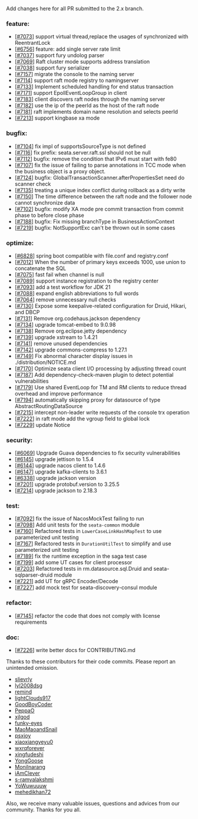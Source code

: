 Add changes here for all PR submitted to the 2.x branch.

<!-- Please add the `changes` to the following location(feature/bugfix/optimize/test) based on the type of PR -->

### feature:

- [[#7073](https://github.com/apache/incubator-seata/pull/7073)] support virtual thread,replace the usages of synchronized with ReentrantLock
- [[#6756](https://github.com/apache/incubator-seata/pull/6756)] feature: add single server rate limit
- [[#7037](https://github.com/apache/incubator-seata/pull/7037)] support fury undolog parser
- [[#7069](https://github.com/apache/incubator-seata/pull/7069)] Raft cluster mode supports address translation
- [[#7038](https://github.com/apache/incubator-seata/pull/7038)] support fury serializer
- [[#7157](https://github.com/apache/incubator-seata/pull/7157)] migrate the console to the naming server
- [[#7114](https://github.com/apache/incubator-seata/pull/7114)] support raft mode registry to namingserver
- [[#7133](https://github.com/apache/incubator-seata/pull/7133)] Implement scheduled handling for end status transaction
- [[#7171](https://github.com/apache/incubator-seata/pull/7171)] support EpollEventLoopGroup in client
- [[#7183](https://github.com/apache/incubator-seata/pull/7183)] client discovers raft nodes through the naming server
- [[#7182](https://github.com/apache/incubator-seata/pull/7182)] use the ip of the peerId as the host of the raft node
- [[#7181](https://github.com/apache/incubator-seata/pull/7181)] raft implements domain name resolution and selects peerId
- [[#7213](https://github.com/apache/incubator-seata/pull/7213)] support kingbase xa mode


### bugfix:

- [[#7104](https://github.com/apache/incubator-seata/pull/7104)] fix impl of supportsSourceType is not defined
- [[#7116](https://github.com/apache/incubator-seata/pull/7116)] fix prefix: seata.server.raft.ssl should not be null
- [[#7112](https://github.com/apache/incubator-seata/pull/7112)] bugfix: remove the condition that IPv6 must start with fe80
- [[#7107](https://github.com/apache/incubator-seata/pull/7107)] fix the issue of failing to parse annotations in TCC mode when the business object is a proxy object.
- [[#7124](https://github.com/apache/incubator-seata/pull/7124)] bugfix: GlobalTransactionScanner.afterPropertiesSet need do scanner check
- [[#7135](https://github.com/apache/incubator-seata/pull/7135)] treating a unique index conflict during rollback as a dirty write
- [[#7150](https://github.com/apache/incubator-seata/pull/7150)] The time difference between the raft node and the follower node cannot synchronize data
- [[#7102](https://github.com/apache/incubator-seata/pull/7150)] bugfix: modify XA mode pre commit transaction from commit phase to before close phase
- [[#7188](https://github.com/apache/incubator-seata/pull/7188)] bugfix: Fix missing branchType in BusinessActionContext
- [[#7219](https://github.com/apache/incubator-seata/pull/7219)] bugfix: NotSupportExc can't be thrown out in some cases

### optimize:

- [[#6828](https://github.com/apache/incubator-seata/pull/6828)] spring boot compatible with file.conf and registry.conf
- [[#7012](https://github.com/apache/incubator-seata/pull/7012)] When the number of primary keys exceeds 1000, use union to concatenate the SQL
- [[#7075](https://github.com/apache/incubator-seata/pull/7075)] fast fail when channel is null
- [[#7089](https://github.com/apache/incubator-seata/pull/7089)] support instance registration to the registry center
- [[#7093](https://github.com/apache/incubator-seata/pull/7093)] add a test workflow for JDK 21
- [[#7088](https://github.com/apache/incubator-seata/pull/7088)] expand english abbreviations to full words
- [[#7064](https://github.com/apache/incubator-seata/pull/7064)] remove unnecessary null checks
- [[#7130](https://github.com/apache/incubator-seata/pull/7130)] Expose some keepalive-related configuration for Druid, Hikari, and DBCP
- [[#7131](https://github.com/apache/incubator-seata/pull/7131)] Remove org.codehaus.jackson dependency
- [[#7134](https://github.com/apache/incubator-seata/pull/7134)] upgrade tomcat-embed to 9.0.98
- [[#7138](https://github.com/apache/incubator-seata/pull/7138)] Remove org.eclipse.jetty dependency
- [[#7139](https://github.com/apache/incubator-seata/pull/7139)] upgrade xstream to 1.4.21
- [[#7141](https://github.com/apache/incubator-seata/pull/7141)] remove unused dependencies
- [[#7142](https://github.com/apache/incubator-seata/pull/7142)] upgrade commons-compress to 1.27.1
- [[#7149](https://github.com/apache/incubator-seata/pull/7149)] Fix abnormal character display issues in ./distribution/NOTICE.md
- [[#7170](https://github.com/apache/incubator-seata/pull/7170)] Optimize seata client I/O processing by adjusting thread count
- [[#7187](https://github.com/apache/incubator-seata/pull/7187)] Add dependency-check-maven plugin to detect potential vulnerabilities
- [[#7179](https://github.com/apache/incubator-seata/pull/7179)] Use shared EventLoop for TM and RM clients to reduce thread overhead and improve performance
- [[#7194](https://github.com/apache/incubator-seata/pull/7194)] automatically skipping proxy for datasource of type AbstractRoutingDataSource
- [[#7215](https://github.com/apache/incubator-seata/pull/7215)] intercept non-leader write requests of the console trx operation
- [[#7222](https://github.com/apache/incubator-seata/pull/7222)] in raft mode add the vgroup field to global lock
- [[#7229](https://github.com/apache/incubator-seata/pull/7229)] update Notice




### security:
- [[#6069](https://github.com/apache/incubator-seata/pull/6069)] Upgrade Guava dependencies to fix security vulnerabilities
- [[#6145](https://github.com/apache/incubator-seata/pull/6145)] upgrade jettison to 1.5.4
- [[#6144](https://github.com/apache/incubator-seata/pull/6144)] upgrade nacos client to 1.4.6
- [[#6147](https://github.com/apache/incubator-seata/pull/6147)] upgrade kafka-clients to 3.6.1
- [[#6338](https://github.com/apache/incubator-seata/pull/6338)] upgrade jackson version
- [[#7201](https://github.com/apache/incubator-seata/pull/7202)] upgrade protobuf.version to 3.25.5
- [[#7214](https://github.com/apache/incubator-seata/pull/7214)] upgrade jackson to 2.18.3

### test:

- [[#7092](https://github.com/apache/incubator-seata/pull/7092)] fix the issue of NacosMockTest failing to run
- [[#7098](https://github.com/apache/incubator-seata/pull/7098)] Add unit tests for the `seata-common` module
- [[#7160](https://github.com/apache/incubator-seata/pull/7160)] Refactored tests in `LowerCaseLinkHashMapTest` to use parameterized unit testing
- [[#7167](https://github.com/apache/incubator-seata/pull/7167)] Refactored tests in `DurationUtilTest` to simplify and use parameterized unit testing
- [[#7189](https://github.com/apache/incubator-seata/pull/7189)] fix the runtime exception in the saga test case
- [[#7199](https://github.com/apache/incubator-seata/pull/7199)] add some UT cases for client processor
- [[#7203](https://github.com/apache/incubator-seata/pull/7203)] Refactored tests in rm.datasource.sql.Druid and seata-sqlparser-druid module
- [[#7221](https://github.com/apache/incubator-seata/pull/7221)] add UT for gRPC Encoder/Decode
- [[#7227](https://github.com/apache/incubator-seata/pull/7227)] add mock test for seata-discovery-consul module


### refactor:

- [[#7145](https://github.com/apache/incubator-seata/pull/7145)] refactor the code that does not comply with license requirements


### doc:
- [[#7226](https://github.com/apache/incubator-seata/pull/7226)] write better docs for CONTRIBUTING.md


Thanks to these contributors for their code commits. Please report an unintended omission.

<!-- Please make sure your Github ID is in the list below -->

- [slievrly](https://github.com/slievrly)
- [lyl2008dsg](https://github.com/lyl2008dsg)
- [remind](https://github.com/remind)
- [lightClouds917](https://github.com/lightClouds917)
- [GoodBoyCoder](https://github.com/GoodBoyCoder)
- [PeppaO](https://github.com/PeppaO)
- [xjlgod](https://github.com/xjlgod)
- [funky-eyes](https://github.com/funky-eyes)
- [MaoMaoandSnail](https://github.com/MaoMaoandSnail)
- [psxjoy](https://github.com/psxjoy)
- [xiaoxiangyeyu0](https://github.com/xiaoxiangyeyu0)
- [wxrqforever](https://github.com/wxrqforever)
- [xingfudeshi](https://github.com/xingfudeshi)
- [YongGoose](https://github.com/YongGoose)
- [Monilnarang](https://github.com/Monilnarang)
- [iAmClever](https://github.com/iAmClever)
- [s-ramyalakshmi](https://github.com/s-ramyalakshmi)
- [YoWuwuuuw](https://github.com/YoWuwuuuw)
- [mehedikhan72](https://github.com/mehedikhan72)

Also, we receive many valuable issues, questions and advices from our community. Thanks for you all.
